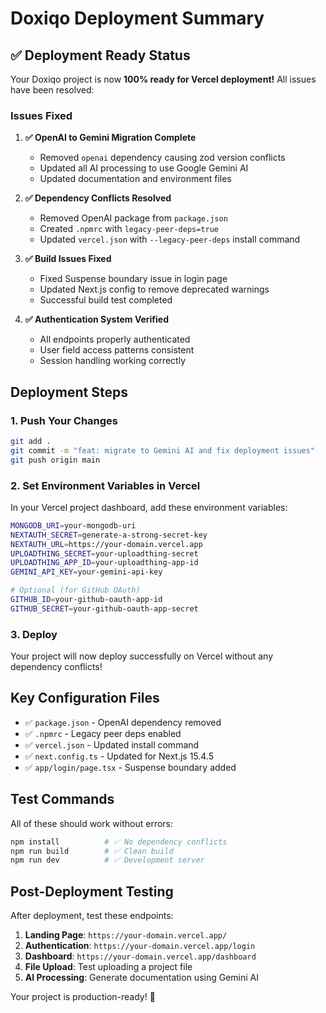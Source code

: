 # Doxiqo Deployment Summary

## ✅ Deployment Ready Status

Your Doxiqo project is now **100% ready for Vercel deployment!** All issues have been resolved:

### Issues Fixed

1. **✅ OpenAI to Gemini Migration Complete**

   - Removed `openai` dependency causing zod version conflicts
   - Updated all AI processing to use Google Gemini AI
   - Updated documentation and environment files

2. **✅ Dependency Conflicts Resolved**

   - Removed OpenAI package from `package.json`
   - Created `.npmrc` with `legacy-peer-deps=true`
   - Updated `vercel.json` with `--legacy-peer-deps` install command

3. **✅ Build Issues Fixed**

   - Fixed Suspense boundary issue in login page
   - Updated Next.js config to remove deprecated warnings
   - Successful build test completed

4. **✅ Authentication System Verified**
   - All endpoints properly authenticated
   - User field access patterns consistent
   - Session handling working correctly

## Deployment Steps

### 1. Push Your Changes

```bash
git add .
git commit -m "feat: migrate to Gemini AI and fix deployment issues"
git push origin main
```

### 2. Set Environment Variables in Vercel

In your Vercel project dashboard, add these environment variables:

```bash
MONGODB_URI=your-mongodb-uri
NEXTAUTH_SECRET=generate-a-strong-secret-key
NEXTAUTH_URL=https://your-domain.vercel.app
UPLOADTHING_SECRET=your-uploadthing-secret
UPLOADTHING_APP_ID=your-uploadthing-app-id
GEMINI_API_KEY=your-gemini-api-key

# Optional (for GitHub OAuth)
GITHUB_ID=your-github-oauth-app-id
GITHUB_SECRET=your-github-oauth-app-secret
```

### 3. Deploy

Your project will now deploy successfully on Vercel without any dependency conflicts!

## Key Configuration Files

- ✅ `package.json` - OpenAI dependency removed
- ✅ `.npmrc` - Legacy peer deps enabled
- ✅ `vercel.json` - Updated install command
- ✅ `next.config.ts` - Updated for Next.js 15.4.5
- ✅ `app/login/page.tsx` - Suspense boundary added

## Test Commands

All of these should work without errors:

```bash
npm install          # ✅ No dependency conflicts
npm run build        # ✅ Clean build
npm run dev          # ✅ Development server
```

## Post-Deployment Testing

After deployment, test these endpoints:

1. **Landing Page**: `https://your-domain.vercel.app/`
2. **Authentication**: `https://your-domain.vercel.app/login`
3. **Dashboard**: `https://your-domain.vercel.app/dashboard`
4. **File Upload**: Test uploading a project file
5. **AI Processing**: Generate documentation using Gemini AI

Your project is production-ready! 🚀
